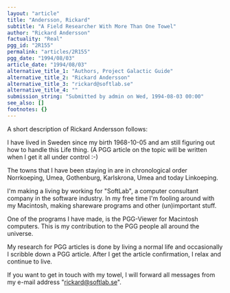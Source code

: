 ```yaml
---
layout: "article"
title: "Andersson, Rickard"
subtitle: "A Field Researcher With More Than One Towel"
author: "Rickard Andersson"
factuality: "Real"
pgg_id: "2R155"
permalink: "articles/2R155"
pgg_date: "1994/08/03"
article_date: "1994/08/03"
alternative_title_1: "Authors, Project Galactic Guide"
alternative_title_2: "Rickard Andersson"
alternative_title_3: "rickard@softlab.se"
alternative_title_4: ""
submission_string: "Submitted by admin on Wed, 1994-08-03 00:00"
see_also: []
footnotes: {}
---
```

<div>
<p>A short description of Rickard Andersson follows:</p>
<p>I have lived in Sweden since my birth 1968-10-05 and am still figuring out how to handle this Life thing. (A PGG article on the topic will be written when I get it all under control :-)</p>
<p>The towns that I have been staying in are in chronological order Norrkoeping, Umea, Gothenburg, Karlskrona, Umea and today Linkoeping.</p>
<p>I'm making a living by working for "SoftLab", a computer consultant company in the software industry. In my free time I'm fooling around with my Macintosh, making shareware programs and other (un)important stuff.</p>
<p>One of the programs I have made, is the PGG-Viewer for Macintosh computers. This is my contribution to the PGG people all around the universe.</p>
<p>My research for PGG articles is done by living a normal life and occasionally I scribble down a PGG article. After I get the article confirmation, I relax and continue to live.</p>
<p>If you want to get in touch with my towel, I will forward all messages from my e-mail address "<a href="https://web.archive.org/web/20130117013941/mailto:rickard@softlab.se">rickard@softlab.se</a>". <!--Amazon_CLS_IM_END--></p>
</div>

